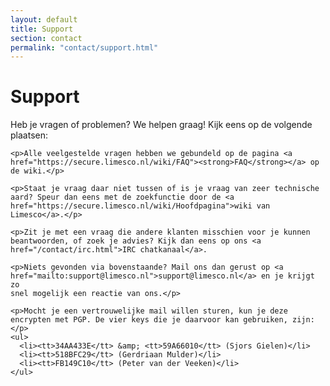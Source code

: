```yaml
---
layout: default
title: Support
section: contact
permalink: "contact/support.html"
---
```

<div class="panel panel-primary">
  <div class="panel-heading">
    <h1>Support</h1>
  </div>
  <div class="panel-body">
    <p>Heb je vragen of problemen? We helpen graag! Kijk eens op de
    volgende plaatsen:</p>

    <p>Alle veelgestelde vragen hebben we gebundeld op de pagina <a
    href="https://secure.limesco.nl/wiki/FAQ"><strong>FAQ</strong></a> op
    de wiki.</p>

    <p>Staat je vraag daar niet tussen of is je vraag van zeer technische
    aard? Speur dan eens met de zoekfunctie door de <a
    href="https://secure.limesco.nl/wiki/Hoofdpagina">wiki van
    Limesco</a>.</p>

    <p>Zit je met een vraag die andere klanten misschien voor je kunnen
    beantwoorden, of zoek je advies? Kijk dan eens op ons <a
    href="/contact/irc.html">IRC chatkanaal</a>.

    <p>Niets gevonden via bovenstaande? Mail ons dan gerust op <a
    href="mailto:support@limesco.nl">support@limesco.nl</a> en je krijgt zo
    snel mogelijk een reactie van ons.</p>

    <p>Mocht je een vertrouwelijke mail willen sturen, kun je deze
    encrypten met PGP. De vier keys die je daarvoor kan gebruiken, zijn:</p>
    <ul>
      <li><tt>34AA433E</tt> &amp; <tt>59A66010</tt> (Sjors Gielen)</li>
      <li><tt>518BFC29</tt> (Gerdriaan Mulder)</li>
      <li><tt>FB149C10</tt> (Peter van der Veeken)</li>
    </ul>
  </div>
</div>
